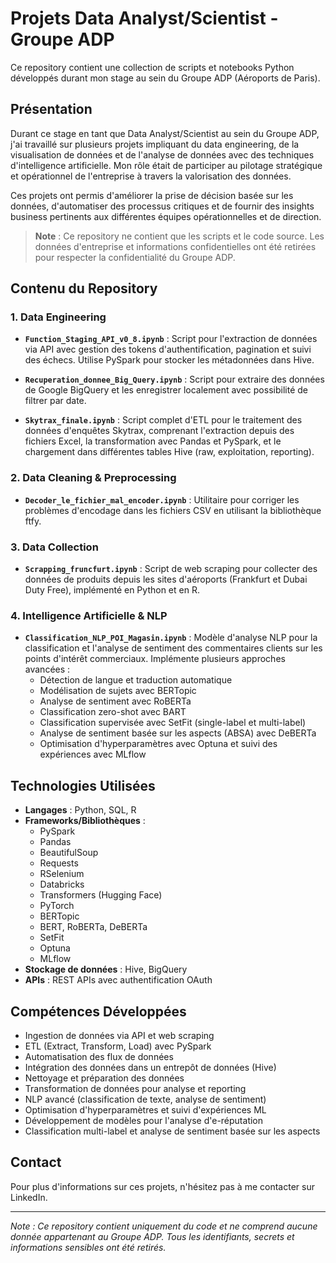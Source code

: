 # Projets Data Analyst/Scientist - Groupe ADP

Ce repository contient une collection de scripts et notebooks Python développés durant mon stage au sein du Groupe ADP (Aéroports de Paris).

## Présentation

Durant ce stage en tant que Data Analyst/Scientist au sein du Groupe ADP, j'ai travaillé sur plusieurs projets impliquant du data engineering, de la visualisation de données et de l'analyse de données avec des techniques d'intelligence artificielle. Mon rôle était de participer au pilotage stratégique et opérationnel de l'entreprise à travers la valorisation des données.

Ces projets ont permis d'améliorer la prise de décision basée sur les données, d'automatiser des processus critiques et de fournir des insights business pertinents aux différentes équipes opérationnelles et de direction.

> **Note** : Ce repository ne contient que les scripts et le code source. Les données d'entreprise et informations confidentielles ont été retirées pour respecter la confidentialité du Groupe ADP.

## Contenu du Repository

### 1. Data Engineering

- **`Function_Staging_API_v0_8.ipynb`** : Script pour l'extraction de données via API avec gestion des tokens d'authentification, pagination et suivi des échecs. Utilise PySpark pour stocker les métadonnées dans Hive.

- **`Recuperation_donnee_Big_Query.ipynb`** : Script pour extraire des données de Google BigQuery et les enregistrer localement avec possibilité de filtrer par date.

- **`Skytrax_finale.ipynb`** : Script complet d'ETL pour le traitement des données d'enquêtes Skytrax, comprenant l'extraction depuis des fichiers Excel, la transformation avec Pandas et PySpark, et le chargement dans différentes tables Hive (raw, exploitation, reporting).

### 2. Data Cleaning & Preprocessing

- **`Decoder_le_fichier_mal_encoder.ipynb`** : Utilitaire pour corriger les problèmes d'encodage dans les fichiers CSV en utilisant la bibliothèque ftfy.

### 3. Data Collection

- **`Scrapping_fruncfurt.ipynb`** : Script de web scraping pour collecter des données de produits depuis les sites d'aéroports (Frankfurt et Dubai Duty Free), implémenté en Python et en R.

### 4. Intelligence Artificielle & NLP

- **`Classification_NLP_POI_Magasin.ipynb`** : Modèle d'analyse NLP pour la classification et l'analyse de sentiment des commentaires clients sur les points d'intérêt commerciaux. Implémente plusieurs approches avancées :
  - Détection de langue et traduction automatique
  - Modélisation de sujets avec BERTopic
  - Analyse de sentiment avec RoBERTa
  - Classification zero-shot avec BART
  - Classification supervisée avec SetFit (single-label et multi-label)
  - Analyse de sentiment basée sur les aspects (ABSA) avec DeBERTa
  - Optimisation d'hyperparamètres avec Optuna et suivi des expériences avec MLflow

## Technologies Utilisées

- **Langages** : Python, SQL, R
- **Frameworks/Bibliothèques** : 
  - PySpark
  - Pandas
  - BeautifulSoup
  - Requests
  - RSelenium
  - Databricks
  - Transformers (Hugging Face)
  - PyTorch
  - BERTopic
  - BERT, RoBERTa, DeBERTa
  - SetFit
  - Optuna
  - MLflow
- **Stockage de données** : Hive, BigQuery
- **APIs** : REST APIs avec authentification OAuth

## Compétences Développées

- Ingestion de données via API et web scraping
- ETL (Extract, Transform, Load) avec PySpark
- Automatisation des flux de données
- Intégration des données dans un entrepôt de données (Hive)
- Nettoyage et préparation des données
- Transformation de données pour analyse et reporting
- NLP avancé (classification de texte, analyse de sentiment)
- Optimisation d'hyperparamètres et suivi d'expériences ML
- Développement de modèles pour l'analyse d'e-réputation
- Classification multi-label et analyse de sentiment basée sur les aspects

## Contact

Pour plus d'informations sur ces projets, n'hésitez pas à me contacter sur LinkedIn.

---

*Note : Ce repository contient uniquement du code et ne comprend aucune donnée appartenant au Groupe ADP. Tous les identifiants, secrets et informations sensibles ont été retirés.*
